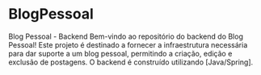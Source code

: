 # BlogPessoal

Blog Pessoal - Backend
Bem-vindo ao repositório do backend do Blog Pessoal! Este projeto é destinado a fornecer a infraestrutura necessária para dar suporte a um blog pessoal, permitindo a criação, edição e exclusão de postagens. O backend é construído utilizando [Java/Spring].
